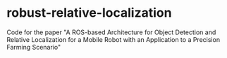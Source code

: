 # robust-relative-localization
Code for the paper "A ROS-based Architecture for Object Detection and Relative Localization for a Mobile Robot with an Application to a Precision Farming Scenario"
